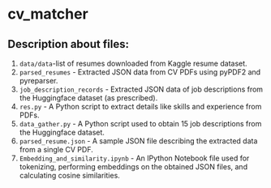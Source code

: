 # cv_matcher
## Description about files:
1. `data/data`-list of resumes downloaded from Kaggle resume dataset.<br>
2. `parsed_resumes` - Extracted JSON data from CV PDFs using pyPDF2 and pyreparser.<br>
3. `job_description_records` - Extracted JSON data of job descriptions from the Huggingface dataset (as prescribed).<br>
4. `res.py` - A Python script to extract details like skills and experience from PDFs.<br>
5. `data_gather.py` - A Python script used to obtain 15 job descriptions from the Huggingface dataset.<br>
6. `parsed_resume.json` - A sample JSON file describing the extracted data from a single CV PDF.<br>
7. `Embedding_and_similarity.ipynb` - An IPython Notebook file used for tokenizing, performing embeddings on the obtained JSON files, and calculating cosine similarities.<br>
